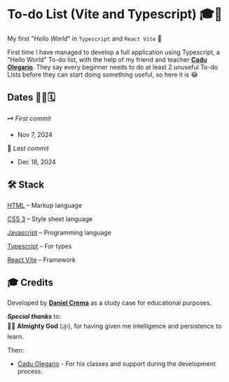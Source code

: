 # To-do List (Vite and Typescript) 🎓🚀
My first "*Hello World*" in `Typescript` and `React Vite` 🎉

First time I have managed to develop a full application using Typescript, a "Hello World" To-do list, with the help of my friend and teacher [**Cadu Olegario**](https://github.com/CaduOlegario).
They say every beginner needs to do at least 2 unuseful To-do Lists before they can start doing something useful, so here it is 😂

## Dates 👨‍💻🗓️
🗝️ *First commit*

- Nov 7, 2024

🔐 *Last commit*

- Dec 18, 2024

## 🛠️ Stack
[HTML](https://html.spec.whatwg.org/multipage/) – Markup language

[CSS 3](https://www.python.org) – Style sheet language

[Javascript](https://ecma-international.org/publications-and-standards/standards/ecma-262/) – Programming language

[Typescript](https://www.typescriptlang.org/) – For types

[React Vite](https://vite.dev/) – Framework

## 🎓 Credits
Developed by [**Daniel Crema**](https://github.com/DanielCrema) as a study case for educational purposes.

***Special thanks*** to:  
🕋🤲 **Almighty God** (ﷻ), for having given me intelligence and persistence to learn.

Then:
- [Cadu Olegario](https://github.com/CaduOlegario) - For his classes and support during the development process.